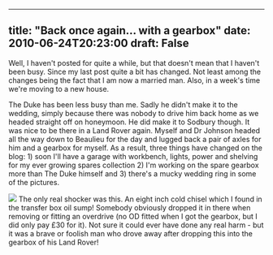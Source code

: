 
---
title: "Back once again... with a gearbox"
date: 2010-06-24T20:23:00
draft: False
---


Well, I haven't posted for quite a while, but that doesn't mean that I haven't been busy.  Since my last post quite a bit has changed.  Not least among the changes being the fact that I am now a married man.  Also, in a week's time we're moving to a new house.

The Duke has been less busy than me.  Sadly he didn't make it to the wedding, simply because there was nobody to drive him back home as we headed straight off on honeymoon.  He did make it to <span>Sodbury</span> though.  It was nice to be there in a Land Rover again.  Myself and Dr Johnson headed all the way down to <span>Beaulieu</span> for the day and lugged back a pair of <span>axles</span> for him and a gearbox for myself.
As a result, three things have changed on the blog: 1) soon I'll have a garage with workbench, lights, power and shelving for my ever growing spares collection 2) I'm working on the spare gearbox more than The Duke himself and 3) there's a mucky wedding ring in some of the pictures.

[<img src="http://1.bp.blogspot.com/_62oTnOHwOSo/TCPHmjD9R6I/AAAAAAAACJ0/bTe9stnhOoE/s320/IMG_9956.JPG"/>](http://1.bp.blogspot.com/_62oTnOHwOSo/TCPHmjD9R6I/AAAAAAAACJ0/bTe9stnhOoE/s1600/IMG_9956.JPG)
The only real shocker was this.  An eight inch cold chisel which I found in the transfer box oil sump!  Somebody obviously dropped it in there when removing or fitting an overdrive (no OD fitted when I got the gearbox, but I did only pay £30 for it).  Not sure it could ever have done any real harm - but it was a brave or foolish man who drove away after dropping this into the gearbox of his Land Rover!

